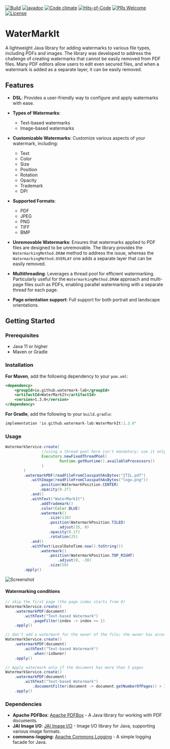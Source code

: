 [![Build](https://github.com/OlegCheban/WaterMarkIt/actions/workflows/mvn.yml/badge.svg)](https://github.com/OlegCheban/WaterMarkIt/actions/workflows/mvn.yml)
[![javadoc](https://img.shields.io/badge/javadoc-1.3.0-brightgreen.svg)](https://javadoc.io/doc/io.github.watermark-lab/WaterMarkIt/latest/index.html)
[![Code climate](https://api.codeclimate.com/v1/badges/0cd17315421a1bec3587/maintainability)](https://codeclimate.com/github/OlegCheban/WaterMarkIt/maintainability)
[![Hits-of-Code](https://hitsofcode.com/github/OlegCheban/WaterMarkIt?branch=master)](https://hitsofcode.com/github/OlegCheban/WaterMarkIt/view?branch=master)
[![PRs Welcome](https://img.shields.io/badge/PRs-welcome-brightgreen.svg?style=flat-square)](https://makeapullrequest.com)
[![License](https://img.shields.io/badge/license-MIT-green.svg)](https://github.com/OlegCheban/WaterMarkIt/blob/master/LICENSE)
# WaterMarkIt

A lightweight Java library for adding watermarks to various file types, including PDFs and images. The library was developed to address the challenge of creating watermarks that cannot be easily removed from PDF files. Many PDF editors allow users to edit even secured files, and when a watermark is added as a separate layer, it can be easily removed.  

## Features

- **DSL**: Provides a user-friendly way to configure and apply watermarks with ease.

- **Types of Watermarks**:
  - Text-based watermarks
  - Image-based watermarks

- **Customizable Watermarks**: Customize various aspects of your watermark, including:
  - Text
  - Color
  - Size
  - Position
  - Rotation
  - Opacity
  - Trademark
  - DPI
 
- **Supported Formats**:
  - PDF
  - JPEG
  - PNG
  - TIFF
  - BMP
 
- **Unremovable Watermarks**: Ensures that watermarks applied to PDF files are designed to be unremovable. The library provides the `WatermarkingMethod.DRAW` method to address the issue, whereas the `WatermarkingMethod.OVERLAY` one adds a separate layer that can be easily removed.

- **Multithreading**: Leverages a thread pool for efficient watermarking. Particularly useful for the `WatermarkingMethod.DRAW` approach and multi-page files such as PDFs, enabling parallel watermarking with a separate thread for each page.

- **Page orientation support**: Full support for both portrait and landscape orientations.


## Getting Started

### Prerequisites

- Java 11 or higher
- Maven or Gradle

### Installation

**For Maven**, add the following dependency to your `pom.xml`:

```xml
<dependency>
    <groupId>io.github.watermark-lab</groupId>
    <artifactId>WaterMarkIt</artifactId>
    <version>1.3.0</version>
</dependency>
```

**For Gradle**, add the following to your `build.gradle`:
```kotlin
implementation 'io.github.watermark-lab:WaterMarkIt:1.3.0'
```

### Usage

```java
WatermarkService.create(
                //using a thread pool here isn't mandatory; use it only when necessary
                Executors.newFixedThreadPool(
                        Runtime.getRuntime().availableProcessors()
                )
        )
        .watermarkPDF(readFileFromClasspathAsBytes("ITIL.pdf")
           .withImage(readFileFromClasspathAsBytes("logo.png"))
               .position(WatermarkPosition.CENTER)
               .opacity(0.2f)
           .and()
           .withText("WaterMarkIt")
               .addTrademark()
               .color(Color.BLUE)
               .watermark()
                   .size(110)
                   .position(WatermarkPosition.TILED)
                       .adjust(35, 0)
                   .opacity(0.1f)
                   .rotation(25)
           .and()
           .withText(LocalDateTime.now().toString())
               .watermark()
                   .position(WatermarkPosition.TOP_RIGHT)
                       .adjust(0, -30)
                   .size(50)
        .apply()
```
![Screenshot](https://github.com/user-attachments/assets/5d573ee8-ddf3-4204-8c33-502099bb39eb)

#### Watermarking conditions 
```java
// skip the first page (the page index starts from 0)
WatermarkService.create()
    .watermarkPDF(document)
        .withText("Text-based Watermark")
            .pageFilter(index -> index >= 1)
    .apply()
```

```java
// don't add a watermark for the owner of the file; the owner has access to the original file.
WatermarkService.create()
    .watermarkPDF(document)
        .withText("Text-based Watermark")
            .when(!isOwner)
    .apply()
```

```java
// Apply watermark only if the document has more than 3 pages
WatermarkService.create()
    .watermarkPDF(document)
        .withText("Text-based Watermark")
            .documentFilter(document -> document.getNumberOfPages() > 3)
    .apply()  
```

### Dependencies 
- **Apache PDFBox**: [Apache PDFBox](https://pdfbox.apache.org/) - A Java library for working with PDF documents.
- **JAI Image I/O**: [JAI Image I/O](https://github.com/jai-imageio/jai-imageio-core) - Image I/O library for Java, supporting various image formats.
- **commons-logging**: [Apache Commons Logging](https://commons.apache.org/proper/commons-logging/) - A simple logging facade for Java.